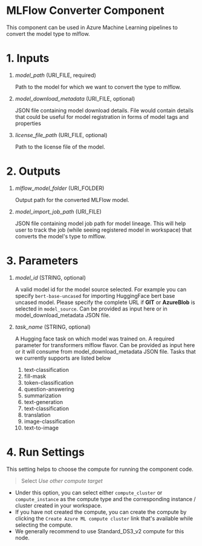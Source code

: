 # MLFlow Converter Component
This component can be used in Azure Machine Learning pipelines to convert the model type to mlflow.

# 1. Inputs

1. _model_path_ (URI_FILE, required)

    Path to the model for which we want to convert the type to mlflow.

2. _model_download_metadata_ (URI_FILE, optional)

    JSON file containing model download details. File would contain details that could be useful for model registration in forms of model tags and properties

3. _license_file_path_ (URI_FILE, optional)

    Path to the license file of the model. 

# 2. Outputs

1. _mlflow_model_folder_ (URI_FOLDER)

    Output path for the converted MLFlow model.
    
2. _model_import_job_path_ (URI_FILE)

    JSON file containing model job path for model lineage. This will help user to track the job (while seeing registered model in workspace) that converts the model's type to mlflow.

# 3. Parameters

1. _model_id_ (STRING, optional)

    A valid model id for the model source selected. For example you can specify `bert-base-uncased` for importing HuggingFace bert base uncased model. Please specify the complete URL if **GIT** or **AzureBlob** is selected in `model_source`. Can be provided as input here or in model_download_metadata JSON file.


2. _task_name_ (STRING, optional)

    A Hugging face task on which model was trained on. A required parameter for transformers mlflow flavor. Can be provided as input here or it will consume from model_download_metadata JSON file. Tasks that we currently supports are listed below

    1. text-classification
    2. fill-mask
    3. token-classification
    4. question-answering
    5. summarization
    6. text-generation
    7. text-classification
    8. translation
    9. image-classification
    10. text-to-image    

# 4. Run Settings

This setting helps to choose the compute for running the component code.

> Select *Use other compute target*

- Under this option, you can select either `compute_cluster` or `compute_instance` as the compute type and the corresponding instance / cluster created in your workspace.
- If you have not created the compute, you can create the compute by clicking the `Create Azure ML compute cluster` link that's available while selecting the compute.
- We generally recommend to use Standard_DS3_v2 compute for this node.

